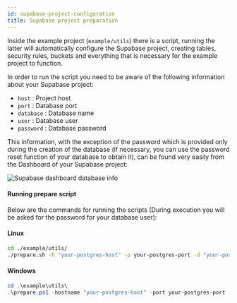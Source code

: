 ```yaml
---
id: supabase-project-configuration
title: Supabase project preparation
---
```


Inside the example project (`example/utils`) there is a script, running the latter will automatically configure the Supabase project, creating tables, security rules, buckets and everything that is necessary for the example project to function.

In order to run the script you need to be aware of the following information about your Supabase project:

- `host` : Project host
- `port` : Database port
- `database` : Database name
- `user` : Database user
- `password` : Database password

This information, with the exception of the password which is provided only during the creation of the database (if necessary, you can use the password reset function of your database to obtain it), can be found very easily from the Dashboard of your Supabase project:

![Supabase dashboard database info](/img/supabase_project_credential.png "Database info")

#### Running prepare script

Below are the commands for running the scripts (During execution you will be asked for the password for your database user):

#### Linux

```bash
cd ./example/utils/
./prepare.sh -h "your-postgres-host" -p your-postgres-port -d "your-postgres-database-name" -U "your-postgres-user"
```

#### Windows

```powershell
cd .\example\utils\
.\prepare.ps1 -hostname "your-postgres-host" -port your-postgres-port -database "your-postgres-database-name" -user "your-postgres-user"
```
